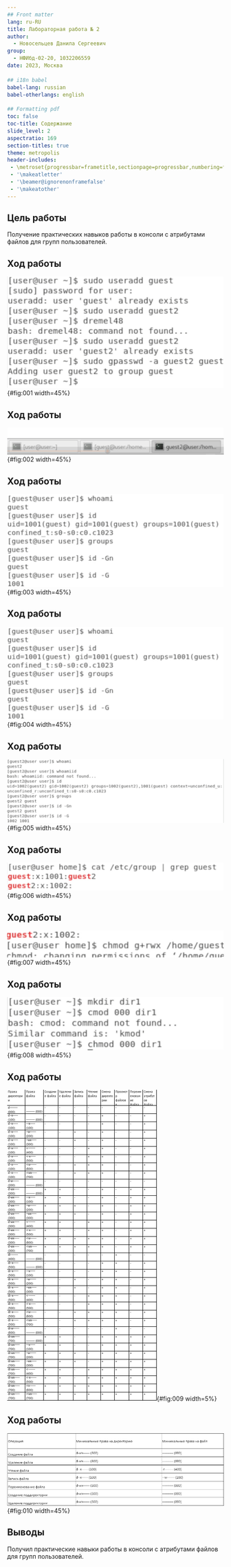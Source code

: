 ```yaml
---
## Front matter
lang: ru-RU
title: Лабораторная работа № 2
author:
  - Новосельцев Данила Сергеевич
group:
  - НФИбд-02-20, 1032206559
date: 2023, Москва

## i18n babel
babel-lang: russian
babel-otherlangs: english

## Formatting pdf
toc: false
toc-title: Содержание
slide_level: 2
aspectratio: 169
section-titles: true
theme: metropolis
header-includes:
 - \metroset{progressbar=frametitle,sectionpage=progressbar,numbering=fraction}
 - '\makeatletter'
 - '\beamer@ignorenonframefalse'
 - '\makeatother'
---
```


## Цель работы

Получение практических навыков работы в консоли с атрибутами файлов для групп пользователей.

## Ход работы

![Создание и настройка пароля учетной записи](./image/img1.png){#fig:001 width=45%}

## Ход работы

![Вход в учетные записи](./image/img2.png){#fig:002 width=45%}

## Ход работы

![Проверка текущей директории](./image/img4.png){#fig:003 width=45%}

## Ход работы

![Проверка данных пользователя guest](./image/img4.png){#fig:004 width=45%}

## Ход работы

![Проверка данных пользователя guest2](./image/img5.png){#fig:005 width=45%}

## Ход работы

![Проверка данных пользователя group](./image/img6.png){#fig:006 width=45%}

## Ход работы

![Изменение прав директории](./image/img7.png){#fig:007 width=45%}

## Ход работы

![Изменение прав поддиректории](./image/img8.png){#fig:008 width=45%}

## Ход работы

![таблица «Установленные права и разрешённые действия»](./image/img9.png){#fig:009 width=5%}

## Ход работы

![таблица «Установленные права и разрешённые действия»](./image/img10.png){#fig:010 width=45%}

## Выводы

Получил практические навыки работы в консоли с атрибутами файлов для групп пользователей.